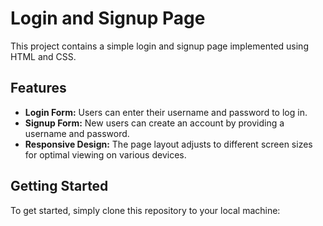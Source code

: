# Login and Signup Page

This project contains a simple login and signup page implemented using HTML and CSS.

## Features

- **Login Form:** Users can enter their username and password to log in.
- **Signup Form:** New users can create an account by providing a username and password.
- **Responsive Design:** The page layout adjusts to different screen sizes for optimal viewing on various devices.

## Getting Started

To get started, simply clone this repository to your local machine:

